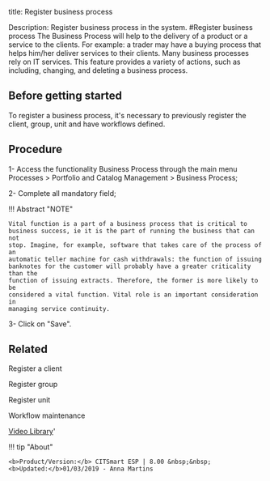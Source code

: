 title: Register business process

Description: Register business process in the system.
#Register business process
The Business Process will help to the delivery of a product or a service to the clients. For example: a trader may have a buying process that helps him/her deliver services to their clients. Many business processes rely on IT services.
This feature provides a variety of actions, such as including, changing, and deleting a business process.

Before getting started
--------------------------

To register a business process, it's necessary to previously register the
client, group, unit and have workflows defined.

Procedure
-------------

1-  Access the functionality Business Process through the main menu Processes \>
    Portfolio and Catalog Management \> Business Process;

2-  Complete all mandatory field;

!!! Abstract "NOTE"

    Vital function is a part of a business process that is critical to
    business success, ie it is the part of running the business that can not
    stop. Imagine, for example, software that takes care of the process of an
    automatic teller machine for cash withdrawals: the function of issuing
    banknotes for the customer will probably have a greater criticality than the
    function of issuing extracts. Therefore, the former is more likely to be
    considered a vital function. Vital role is an important consideration in
    managing service continuity.  

3-  Click on "Save".

Related
-------

Register a client

Register group

Register unit

Workflow maintenance


<i class='fa fa-youtube-play  fa-2x' style='color:#97ce17;vertical-align: middle;'> </i> [Video Library](https://www.youtube.com/playlist?list=PLB5qK2uzf2RPsG8HdkE7qEHB39yEI_T8y)'

!!! tip "About"

    <b>Product/Version:</b> CITSmart ESP | 8.00 &nbsp;&nbsp;
    <b>Updated:</b>01/03/2019 - Anna Martins
